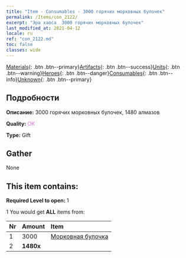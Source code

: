 ```yaml
---
title: "Item - Consumables - 3000 горячих морковных булочек"
permalink: /Items/con_2122/
excerpt: "Эра хаоса  3000 горячих морковных булочек"
last_modified_at: 2021-04-12
locale: ru
ref: "con_2122.md"
toc: false
classes: wide
---
```

 [Materials](/ru/Items/){: .btn .btn--primary}[Artifacts](/ru/Items/Artifacts/){: .btn .btn--success}[Units](/ru/Items/Units/){: .btn .btn--warning}[Heroes](/ru/Items/Heroes/){: .btn .btn--danger}[Consumables](/ru/Items/Consumables/){: .btn .btn--info}[Unknown](/ru/Items/Unknown/){: .btn .btn--primary}

## Подробности
 **Описание:** 3000 горячих морковных булочек, 1480 алмазов

 **Quality:** <span style="color: #DA70D6">OK</span>

 **Type:** Gift

## Gather

  None

## This item contains:

 **Required Level to open:** 1

 1 You would get **ALL** items  from:

  | Nr | Amount |     Item    |
  |:---|:-------|:------------|
  | 1 | 3000 | [Морковная булочка](/ru/Items/con_2119/) | 
  | 2 |  **1480x** | <i class="fas fa-gem"/> |  | 
